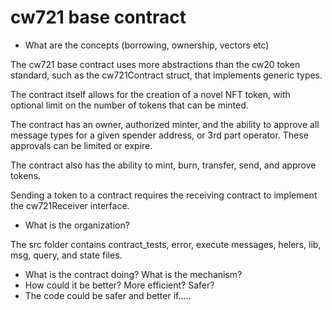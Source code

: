# cw721 base contract

* What are the concepts (borrowing, ownership, vectors etc)

The cw721 base contract uses more abstractions than the cw20 token standard, such as the cw721Contract struct, that
implements generic types.

The contract itself allows for the creation of a novel NFT token, with optional limit on the number of tokens that can
be minted.

The contract has an owner, authorized minter, and the ability to approve all message types for a given spender address,
or 3rd part operator. These approvals can be limited or expire.

The contract also has the ability to mint, burn, transfer, send, and approve tokens.

Sending a token to a contract requires the receiving contract to implement the cw721Receiver interface.

* What is the organization?

The src folder contains contract_tests, error, execute messages, helers, lib, msg, query, and state files.

* What is the contract doing? What is the mechanism?
* How could it be better? More efficient? Safer?
* The code could be safer and better if…..
